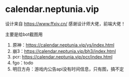# calendar.neptunia.vip

设计来自 https://www.ffxiv.cn/ 感谢设计师大佬，前端大佬！

主要是给bot截图用

1. 原神：https://calendar.neptunia.vip/ys/index.html
2. 崩3：https://calendar.neptunia.vip/bh3/index.html
3. pcr: https://calendar.neptunia.vip/pcr/index.html
4. fgo：todo
5. 明日方舟：游戏内公告api没有时间信息，只有图，搞不定

